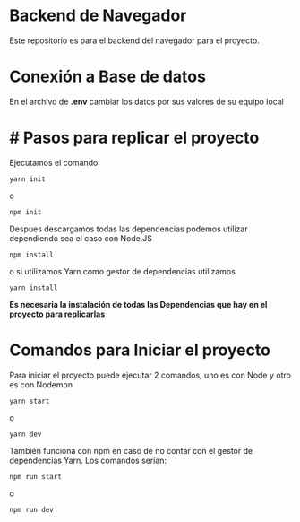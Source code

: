 # Backend de Navegador
Este repositorio es para el backend del navegador para el proyecto.
# Conexión a Base de datos
En el archivo de **__.env__** cambiar los datos por sus valores de su equipo local
# # Pasos para replicar el proyecto
Ejecutamos el comando 
```
yarn init
```
o 
```
npm init
```
Despues descargamos todas las dependencias podemos utilizar dependiendo sea el caso con Node.JS 
```
npm install
```
o si utilizamos Yarn como gestor de dependencias utilizamos
```
yarn install
```
**Es necesaria la instalación de todas las Dependencias que hay en el proyecto para replicarlas**

# Comandos para Iniciar el proyecto
Para iniciar el proyecto puede ejecutar 2 comandos, uno es con Node y otro es con Nodemon
```
yarn start 
```
o 
```
yarn dev
```
También funciona con npm en caso de no contar con el gestor de dependencias Yarn. Los comandos serían: 
```
npm run start
```
o 
```
npm run dev
```
